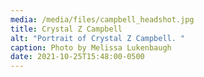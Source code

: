 ```yaml
---
media: /media/files/campbell_headshot.jpg
title: Crystal Z Campbell
alt: "Portrait of Crystal Z Campbell. "
caption: Photo by Melissa Lukenbaugh
date: 2021-10-25T15:48:00-0500
---
```

